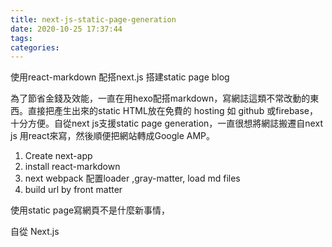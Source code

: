 ```yaml
---
title: next-js-static-page-generation
date: 2020-10-25 17:37:44
tags:
categories:
---
```



使用react-markdown 配搭next.js 搭建static page blog

為了節省金錢及效能，一直在用hexo配搭markdown，寫網誌這類不常改動的東西。直接把產生出來的static HTML放在免費的 hosting 如 github 或firebase，十分方便。自從next js支援static page generation，一直很想將網誌搬遷自next js 用react來寫，然後順便把網站轉成Google AMP。


1. Create next-app
2. install react-markdown
3. next webpack 配置loader ,gray-matter, load md files
4. build url by front matter

使用static page寫網頁不是什麼新事情，

自從 Next.js